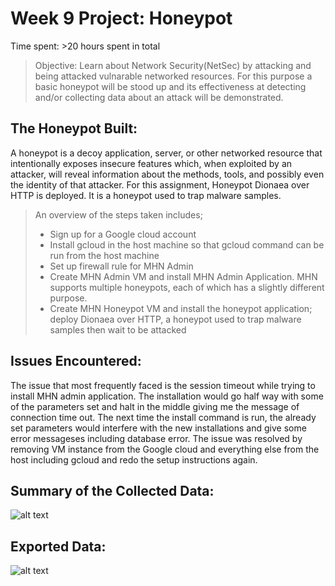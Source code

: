 # Week 9 Project: Honeypot

Time spent: >20 hours spent in total

> Objective: Learn about Network Security(NetSec) by attacking and being attacked vulnarable networked resources. For this purpose a basic honeypot will be stood up and its effectiveness at detecting and/or collecting data about an attack will be demonstrated.

## The Honeypot Built:
A honeypot is a decoy application, server, or other networked resource that intentionally exposes insecure features which, when exploited by an attacker, will reveal information about the methods, tools, and possibly even the identity of that attacker. For this assignment, Honeypot Dionaea over HTTP is deployed. It is a honeypot used to trap malware samples. 
> An overview of the steps taken includes;
> - Sign up for a Google cloud account
> - Install gcloud in the host machine so that gcloud command can be run from the host machine
> - Set up firewall rule for MHN Admin
> - Create MHN Admin VM and install MHN Admin Application. MHN supports multiple honeypots, each of which has a slightly different purpose. 
> - Create MHN Honeypot VM and install the honeypot application; deploy Dionaea over HTTP, a honeypot used to trap malware samples then wait to be attacked

## Issues Encountered:
The issue that most frequently faced is the session timeout while trying to install MHN admin application. The installation would go half way with some of the parameters set and halt in the middle giving me the message of connection time out. The next time the install command is run, the already set parameters would interfere with the new installations and give some error messageses including database error. The issue was resolved by removing VM instance from the Google cloud and everything else from the host including gcloud and redo the setup instructions again.

## Summary of the Collected Data: 
  ![alt text](https://github.com/shofi384/CSC.59938---Web-Security/blob/master/Week%237-WordPress%20Pentesting/week%237_3.gif)
## Exported Data: 
  ![alt text](https://github.com/shofi384/CSC.59938---Web-Security/blob/master/Week%237-WordPress%20Pentesting/week%237_3.gif)
